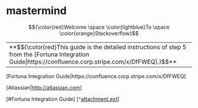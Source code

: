 # mastermind

$${\color{red}Welcome \space \color{lightblue}To \space \color{orange}Stackoverflow}$$

<table><tr><td>**$${\color{red}This guide is the detailed instructions of step 5 from the [Fortuna Integration Guide|https://confluence.corp.stripe.com/x/DfFWEQ].}$$**</td></tr></table>
[Fortuna Integration Guide|https://confluence.corp.stripe.com/x/DfFWEQ]

[Atlassian|http://atlassian.com]


[#Fortuna Integration Guide]
[^[attachment.ext](https://confluence.corp.stripe.com/x/DfFWEQ)]
